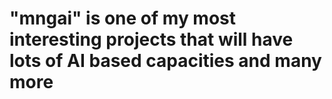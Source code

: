 # "mngai" is one of my most interesting projects that will have lots of AI based capacities and many more
